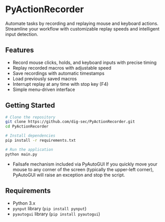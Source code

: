 # PyActionRecorder
Automate tasks by recording and replaying mouse and keyboard actions. Streamline your workflow with customizable replay speeds and intelligent input detection.

## Features

- Record mouse clicks, holds, and keyboard inputs with precise timing
- Replay recorded macros with adjustable speed
- Save recordings with automatic timestamps
- Load previously saved macros
- Interrupt replay at any time with stop key (F4)
- Simple menu-driven interface

## Getting Started

```bash
# Clone the repository
git clone https://github.com/dig-sec/PyActionRecorder.git
cd PyActionRecorder

# Install dependencies
pip install -r requirements.txt

# Run the application
python main.py
```

- Failsafe mechanism included via PyAutoGUI
If you quickly move your mouse to any corner of the screen (typically the upper-left corner), PyAutoGUI will raise an exception and stop the script.

## Requirements

- Python 3.x
- `pynput` library (`pip install pynput`)
- `pyautogui` library (`pip install pyautogui`)
